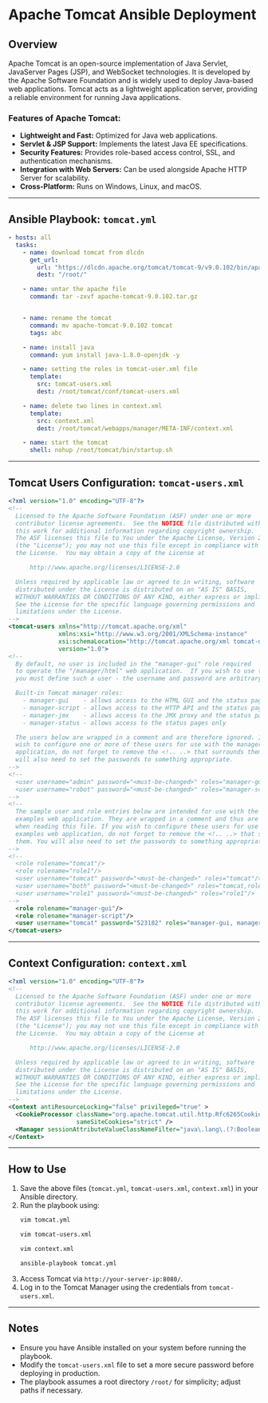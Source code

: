 # Apache Tomcat Ansible Deployment

## Overview

Apache Tomcat is an open-source implementation of Java Servlet, JavaServer Pages (JSP), and WebSocket technologies. It is developed by the Apache Software Foundation and is widely used to deploy Java-based web applications. Tomcat acts as a lightweight application server, providing a reliable environment for running Java applications.

### Features of Apache Tomcat:

- **Lightweight and Fast:** Optimized for Java web applications.
- **Servlet & JSP Support:** Implements the latest Java EE specifications.
- **Security Features:** Provides role-based access control, SSL, and authentication mechanisms.
- **Integration with Web Servers:** Can be used alongside Apache HTTP Server for scalability.
- **Cross-Platform:** Runs on Windows, Linux, and macOS.

---

## Ansible Playbook: `tomcat.yml`

```yaml
- hosts: all
  tasks:
    - name: download tomcat from dlcdn
      get_url:
        url: "https://dlcdn.apache.org/tomcat/tomcat-9/v9.0.102/bin/apache-tomcat-9.0.102.tar.gz"
        dest: "/root/"

    - name: untar the apache file
      command: tar -zxvf apache-tomcat-9.0.102.tar.gz


    - name: rename the tomcat
      command: mv apache-tomcat-9.0.102 tomcat
      tags: abc

    - name: install java
      command: yum install java-1.8.0-openjdk -y

    - name: setting the roles in tomcat-user.xml file
      template:
        src: tomcat-users.xml
        dest: /root/tomcat/conf/tomcat-users.xml

    - name: delete two lines in context.xml
      template:
        src: context.xml
        dest: /root/tomcat/webapps/manager/META-INF/context.xml

    - name: start the tomcat
      shell: nohup /root/tomcat/bin/startup.sh
```

---

## Tomcat Users Configuration: `tomcat-users.xml`

```xml
<?xml version="1.0" encoding="UTF-8"?>
<!--
  Licensed to the Apache Software Foundation (ASF) under one or more
  contributor license agreements.  See the NOTICE file distributed with
  this work for additional information regarding copyright ownership.
  The ASF licenses this file to You under the Apache License, Version 2.0
  (the "License"); you may not use this file except in compliance with
  the License.  You may obtain a copy of the License at

      http://www.apache.org/licenses/LICENSE-2.0

  Unless required by applicable law or agreed to in writing, software
  distributed under the License is distributed on an "AS IS" BASIS,
  WITHOUT WARRANTIES OR CONDITIONS OF ANY KIND, either express or implied.
  See the License for the specific language governing permissions and
  limitations under the License.
-->
<tomcat-users xmlns="http://tomcat.apache.org/xml"
              xmlns:xsi="http://www.w3.org/2001/XMLSchema-instance"
              xsi:schemaLocation="http://tomcat.apache.org/xml tomcat-users.xsd"
              version="1.0">
<!--
  By default, no user is included in the "manager-gui" role required
  to operate the "/manager/html" web application.  If you wish to use this app,
  you must define such a user - the username and password are arbitrary.

  Built-in Tomcat manager roles:
    - manager-gui    - allows access to the HTML GUI and the status pages
    - manager-script - allows access to the HTTP API and the status pages
    - manager-jmx    - allows access to the JMX proxy and the status pages
    - manager-status - allows access to the status pages only

  The users below are wrapped in a comment and are therefore ignored. If you
  wish to configure one or more of these users for use with the manager web
  application, do not forget to remove the <!.. ..> that surrounds them. You
  will also need to set the passwords to something appropriate.
-->
<!--
  <user username="admin" password="<must-be-changed>" roles="manager-gui"/>
  <user username="robot" password="<must-be-changed>" roles="manager-script"/>
-->
<!--
  The sample user and role entries below are intended for use with the
  examples web application. They are wrapped in a comment and thus are ignored
  when reading this file. If you wish to configure these users for use with the
  examples web application, do not forget to remove the <!.. ..> that surrounds
  them. You will also need to set the passwords to something appropriate.
-->
<!--
  <role rolename="tomcat"/>
  <role rolename="role1"/>
  <user username="tomcat" password="<must-be-changed>" roles="tomcat"/>
  <user username="both" password="<must-be-changed>" roles="tomcat,role1"/>
  <user username="role1" password="<must-be-changed>" roles="role1"/>
-->
  <role rolename="manager-gui"/>
  <role rolename="manager-script"/>
  <user username="tomcat" password="523182" roles="manager-gui, manager-script"/>
</tomcat-users>
```

---

## Context Configuration: `context.xml`

```xml
<?xml version="1.0" encoding="UTF-8"?>
<!--
  Licensed to the Apache Software Foundation (ASF) under one or more
  contributor license agreements.  See the NOTICE file distributed with
  this work for additional information regarding copyright ownership.
  The ASF licenses this file to You under the Apache License, Version 2.0
  (the "License"); you may not use this file except in compliance with
  the License.  You may obtain a copy of the License at

      http://www.apache.org/licenses/LICENSE-2.0

  Unless required by applicable law or agreed to in writing, software
  distributed under the License is distributed on an "AS IS" BASIS,
  WITHOUT WARRANTIES OR CONDITIONS OF ANY KIND, either express or implied.
  See the License for the specific language governing permissions and
  limitations under the License.
-->
<Context antiResourceLocking="false" privileged="true" >
  <CookieProcessor className="org.apache.tomcat.util.http.Rfc6265CookieProcessor"
                   sameSiteCookies="strict" />
  <Manager sessionAttributeValueClassNameFilter="java\.lang\.(?:Boolean|Integer|Long|Number|String)|org\.apache\.catalina\.filters\.CsrfPreventionFilter\$LruCache(?:\$1)?|java\.util\.(?:Linked)?HashMap"/>
</Context>
```

---

## How to Use
1. Save the above files (`tomcat.yml`, `tomcat-users.xml`, `context.xml`) in your Ansible directory.
2. Run the playbook using:
   ```sh
   vim tomcat.yml
   ```
   ```sh
   vim tomcat-users.xml
   ```
   ```sh
   vim context.xml
   ```
   ```sh
   ansible-playbook tomcat.yml
   ```
3. Access Tomcat via `http://your-server-ip:8080/`.
4. Log in to the Tomcat Manager using the credentials from `tomcat-users.xml`.

---

## Notes
- Ensure you have Ansible installed on your system before running the playbook.
- Modify the `tomcat-users.xml` file to set a more secure password before deploying in production.
- The playbook assumes a root directory `/root/` for simplicity; adjust paths if necessary.

